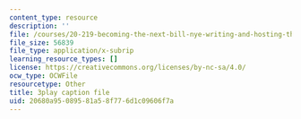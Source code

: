 ```yaml
---
content_type: resource
description: ''
file: /courses/20-219-becoming-the-next-bill-nye-writing-and-hosting-the-educational-show-january-iap-2015/20680a95089581a58f776d1c09606f7a_17uL1VoaWTQ.srt
file_size: 56839
file_type: application/x-subrip
learning_resource_types: []
license: https://creativecommons.org/licenses/by-nc-sa/4.0/
ocw_type: OCWFile
resourcetype: Other
title: 3play caption file
uid: 20680a95-0895-81a5-8f77-6d1c09606f7a
---
```


